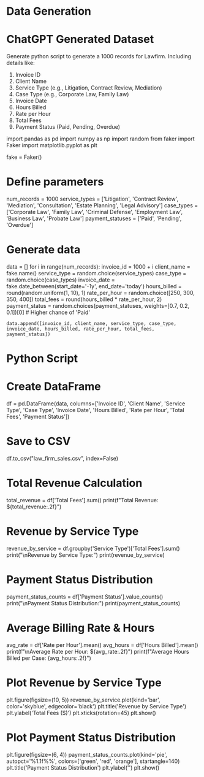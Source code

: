 # Data Generation

# ChatGPT Generated Dataset
Generate python script to generate a 1000 records for Lawfirm. Including details like:

1. Invoice ID
2. Client Name
3. Service Type (e.g., Litigation, Contract Review, Mediation)
4. Case Type (e.g., Corporate Law, Family Law)
5. Invoice Date
6. Hours Billed
7. Rate per Hour
8. Total Fees
9. Payment Status (Paid, Pending, Overdue)

import pandas as pd
import numpy as np
import random
from faker import Faker
import matplotlib.pyplot as plt

fake = Faker()

# Define parameters
num_records = 1000
service_types = ['Litigation', 'Contract Review', 'Mediation', 'Consultation', 'Estate Planning', 'Legal Advisory']
case_types = ['Corporate Law', 'Family Law', 'Criminal Defense', 'Employment Law', 'Business Law', 'Probate Law']
payment_statuses = ['Paid', 'Pending', 'Overdue']

# Generate data
data = []
for i in range(num_records):
    invoice_id = 1000 + i
    client_name = fake.name()
    service_type = random.choice(service_types)
    case_type = random.choice(case_types)
    invoice_date = fake.date_between(start_date='-1y', end_date='today')
    hours_billed = round(random.uniform(1, 10), 1)
    rate_per_hour = random.choice([250, 300, 350, 400])
    total_fees = round(hours_billed * rate_per_hour, 2)
    payment_status = random.choices(payment_statuses, weights=[0.7, 0.2, 0.1])[0]  # Higher chance of 'Paid'
    
    data.append([invoice_id, client_name, service_type, case_type, invoice_date, hours_billed, rate_per_hour, total_fees, payment_status])

# Python Script

# Create DataFrame
df = pd.DataFrame(data, columns=['Invoice ID', 'Client Name', 'Service Type', 'Case Type', 'Invoice Date', 'Hours Billed', 'Rate per Hour', 'Total Fees', 'Payment Status'])

# Save to CSV
df.to_csv("law_firm_sales.csv", index=False)

# Total Revenue Calculation
total_revenue = df['Total Fees'].sum()
print(f"Total Revenue: ${total_revenue:.2f}")

# Revenue by Service Type
revenue_by_service = df.groupby('Service Type')['Total Fees'].sum()
print("\nRevenue by Service Type:")
print(revenue_by_service)

# Payment Status Distribution
payment_status_counts = df['Payment Status'].value_counts()
print("\nPayment Status Distribution:")
print(payment_status_counts)

# Average Billing Rate & Hours
avg_rate = df['Rate per Hour'].mean()
avg_hours = df['Hours Billed'].mean()
print(f"\nAverage Rate per Hour: ${avg_rate:.2f}")
print(f"Average Hours Billed per Case: {avg_hours:.2f}")

# Plot Revenue by Service Type
plt.figure(figsize=(10, 5))
revenue_by_service.plot(kind='bar', color='skyblue', edgecolor='black')
plt.title('Revenue by Service Type')
plt.ylabel('Total Fees ($)')
plt.xticks(rotation=45)
plt.show()

# Plot Payment Status Distribution
plt.figure(figsize=(6, 4))
payment_status_counts.plot(kind='pie', autopct='%1.1f%%', colors=['green', 'red', 'orange'], startangle=140)
plt.title('Payment Status Distribution')
plt.ylabel('')
plt.show()
